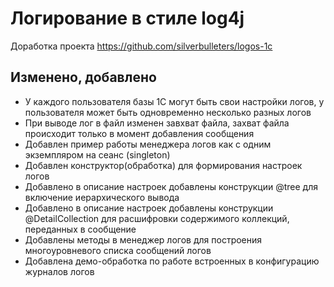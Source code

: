 # Логирование в стиле log4j

Доработка проекта https://github.com/silverbulleters/logos-1c


## Изменено, добавлено

- У каждого пользователя базы 1С могут быть свои настройки логов, у пользователя может быть одновременно несколько разных логов 
- При выводе лог в файл изменен завхват файла, захват файла происходит только в момент добавления сообщения
- Добавлен пример работы менеджера логов как с одним экземпляром на сеанс (singleton)
- Добавлен конструктор(обработка) для формирования настроек логов
- Добавлено в описание настроек добавлены конструкции @tree для включение иерархического вывода
- Добавлено в описание настроек добавлены конструкции @DetailCollection для расшифровки содержимого коллекций, переданных в сообщение
- Добавлены методы в менеджер логов для построения многоуровневого списка сообщений логов
- Добавлена демо-обработка по работе встроенных в конфигурацию журналов логов

